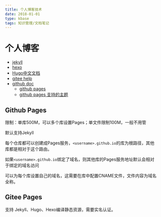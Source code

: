 ```yaml
---
title: 个人博客技术
date: 2018-01-01
type: kbase
tags: 知识管理/文档笔记
---
```


# 个人博客

- [jekyll](http://jekyllcn.com/) 
- [hexo](https://hexo.io/zh-cn/)
- [Hugo中文文档](https://www.gohugo.org/)
- [gitee help](https://gitee.com/help)
- [github doc](https://docs.github.com/zh)
  - [github pages](https://docs.github.com/zh/pages)
  - [github pages 支持的主题](https://pages.github.com/themes/)


## Github Pages 

限制：单库500M，可以多个库设置Pages；单文件限制100M，一般不用管

默认支持Jekyll

每个仓库都可以创建成Pages服务，`<username>.github.io`的库为根路径，其他库都是相对于这个路由。

如果`<username>.github.io`绑定了域名，则其他库的Pages服务地址默认会相对于绑定的域名访问

可以为每个库设置自己的域名，这需要在库中配置CNAME文件，文件内容为域名全称。

## Gitee Pages 

支持 Jekyll、Hugo、Hexo编译静态资源，需要实名认证。



